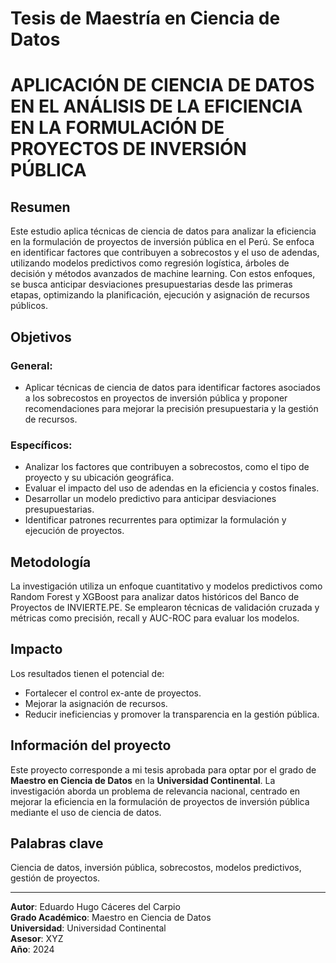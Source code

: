 # Tesis de Maestría en Ciencia de Datos
# APLICACIÓN DE CIENCIA DE DATOS EN EL ANÁLISIS DE LA EFICIENCIA EN LA FORMULACIÓN DE PROYECTOS DE INVERSIÓN PÚBLICA

## Resumen
Este estudio aplica técnicas de ciencia de datos para analizar la eficiencia en la formulación de proyectos de inversión pública en el Perú. Se enfoca en identificar factores que contribuyen a sobrecostos y el uso de adendas, utilizando modelos predictivos como regresión logística, árboles de decisión y métodos avanzados de machine learning. Con estos enfoques, se busca anticipar desviaciones presupuestarias desde las primeras etapas, optimizando la planificación, ejecución y asignación de recursos públicos.

## Objetivos
### General:
- Aplicar técnicas de ciencia de datos para identificar factores asociados a los sobrecostos en proyectos de inversión pública y proponer recomendaciones para mejorar la precisión presupuestaria y la gestión de recursos.

### Específicos:
- Analizar los factores que contribuyen a sobrecostos, como el tipo de proyecto y su ubicación geográfica.
- Evaluar el impacto del uso de adendas en la eficiencia y costos finales.
- Desarrollar un modelo predictivo para anticipar desviaciones presupuestarias.
- Identificar patrones recurrentes para optimizar la formulación y ejecución de proyectos.

## Metodología
La investigación utiliza un enfoque cuantitativo y modelos predictivos como Random Forest y XGBoost para analizar datos históricos del Banco de Proyectos de INVIERTE.PE. Se emplearon técnicas de validación cruzada y métricas como precisión, recall y AUC-ROC para evaluar los modelos.

## Impacto
Los resultados tienen el potencial de:
- Fortalecer el control ex-ante de proyectos.
- Mejorar la asignación de recursos.
- Reducir ineficiencias y promover la transparencia en la gestión pública.

## Información del proyecto
Este proyecto corresponde a mi tesis aprobada para optar por el grado de **Maestro en Ciencia de Datos** en la **Universidad Continental**. La investigación aborda un problema de relevancia nacional, centrado en mejorar la eficiencia en la formulación de proyectos de inversión pública mediante el uso de ciencia de datos.

## Palabras clave
Ciencia de datos, inversión pública, sobrecostos, modelos predictivos, gestión de proyectos.

---

**Autor**: Eduardo Hugo Cáceres del Carpio  
**Grado Académico**: Maestro en Ciencia de Datos  
**Universidad**: Universidad Continental  
**Asesor**: XYZ  
**Año**: 2024

